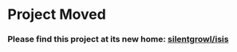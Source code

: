# Project Moved

### Please find this project at its new home: [silentgrowl/isis](https://github.com/silentgrowl/isis)
